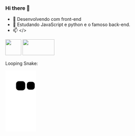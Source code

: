 ### Hi there 👋

- 🔭 Desenvolvendo com front-end
- 🌱 Estudando JavaScript e python e o famoso back-end.
- 📫 </>
<html>

  <p>
  <img src="https://upload.wikimedia.org/wikipedia/commons/thumb/9/99/Unofficial_JavaScript_logo_2.svg/1200px-Unofficial_JavaScript_logo_2.svg.png" alt="" height="50" width="50">
  <img src="https://engenharia360.com/wp-content/uploads/2019/04/python-engenharia360-3-1024x512.png" height="50" width="100">
  </p>
  <p>Looping Snake: </p>
  <img src="https://github.com/rafaballerini/rafaballerini/raw/output/github-contribution-grid-snake.svg" alt="Snake animation" style="max-width: 100%;">
</html>
 
